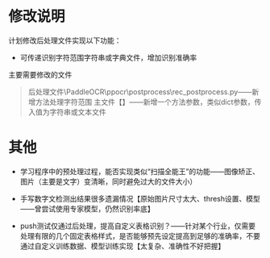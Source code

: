 # 修改说明

计划修改后处理文件实现以下功能：

+ 可传递识别字符范围字符串或字典文件，增加识别准确率

主要需要修改的文件

> 后处理文件\PaddleOCR\ppocr\postprocess\rec_postprocess.py——新增方法处理字符范围
> 主文件【】——新增一个方法参数，类似dict参数，传入值为字符串或文本文件

# 其他

+ 学习程序中的预处理过程，能否实现类似“扫描全能王”的功能——图像矫正、图片（主要是文字）变清晰，同时避免过大的文件大小）
+ 手写数字文检测出结果很多遗漏情况【原始图片尺寸太大、thresh设置、模型——曾尝试使用专家模型，仍然识别率底】

+ push测试仅通过后处理，提高自定义表格识别？——针对某个行业，仅需要处理有限的几个固定表格样式，是否能够预先设定提高到足够的准确率，不要通过自定义训练数据、模型训练实现【太复杂、准确性不好把握】
